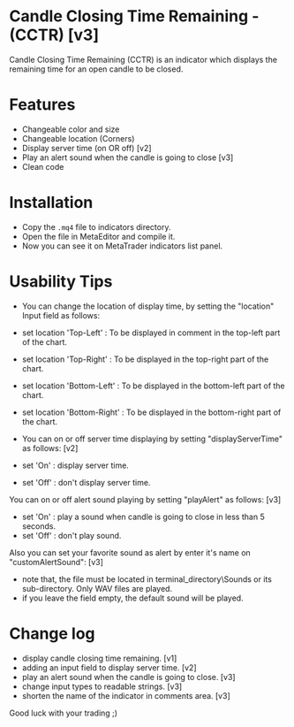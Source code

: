 Candle Closing Time Remaining - (CCTR) [v3]
===========================================

Candle Closing Time Remaining (CCTR) is an indicator which displays the remaining time for an open candle to be closed.

Features
========

- Changeable color and size
- Changeable location (Corners)
- Display server time (on OR off) [v2]
- Play an alert sound when the candle is going to close [v3]
- Clean code


Installation
============

- Copy the `.mq4` file to indicators directory.
- Open the file in MetaEditor and compile it.
- Now you can see it on MetaTrader indicators list panel.

Usability Tips
==============

- You can change the location of display time, by setting the "location" Input field as follows:

- set location 'Top-Left' : To be displayed in comment in the top-left part of the chart. 
- set location 'Top-Right' : To be displayed in the top-right part of the chart.
- set location 'Bottom-Left' : To be displayed in the bottom-left part of the chart.
- set location 'Bottom-Right' : To be displayed in the bottom-right part of the chart.

- You can on or off server time displaying by setting "displayServerTime" as follows: [v2]

- set 'On' : display server time. 
- set 'Off' : don't display server time.

You can on or off alert sound playing by setting "playAlert" as follows: [v3]

- set 'On' : play a sound when candle is going to close in less than 5 seconds.
- set 'Off' : don't play sound.

Also you can set your favorite sound as alert by enter it's name on "customAlertSound": [v3]

- note that, the file must be located in terminal_directory\Sounds or its sub-directory. Only WAV files are played.  
- if you leave the field empty, the default sound will be played. 

Change log
==========

- display candle closing time remaining. [v1]
- adding an input field to display server time. [v2] 
- play an alert sound when the candle is going to close. [v3]
- change input types to readable strings. [v3]
- shorten the name of the indicator in comments area. [v3] 



Good luck with your trading ;)
